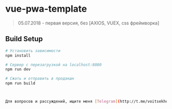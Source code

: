 # vue-pwa-template

> 05.07.2018 - первая версия, без [AXIOS, VUEX, css фреймворка] 

## Build Setup

``` bash
# Установить зависимости
npm install

# Сервер с перезагрузкой на localhost:8080
npm run dev

# Сжать и отправить в продакшн
npm run build



Для вопросов и рассуждений, ищите меня [Telegram](http://t.me/voitsekhovskymax/) and [Facebook](http://fb.me/voitsekhovskymax/).
